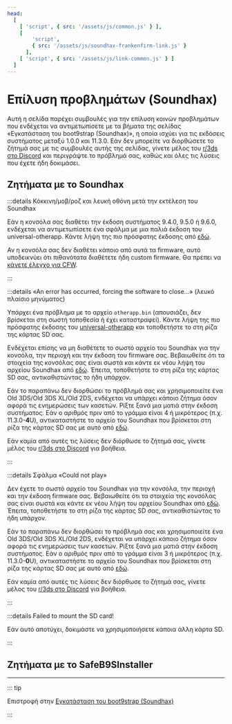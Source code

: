 ```yaml
---
head:
  [
    [ 'script', { src: '/assets/js/common.js' } ],
    [
        'script',
        { src: '/assets/js/soundhax-frankenfirm-link.js' }
      ],
    [ 'script', { src: '/assets/js/link-common.js' } ]
  ]
---
```


# Επίλυση προβλημάτων (Soundhax)

Αυτή η σελίδα παρέχει συμβουλές για την επίλυση κοινών προβλημάτων που ενδέχεται να αντιμετωπίσετε με τα βήματα της σελίδας «Εγκατάσταση του boot9strap (Soundhax)», η οποία ισχύει για τις εκδόσεις συστήματος μεταξύ 1.0.0 και 11.3.0. Εάν δεν μπορείτε να διορθώσετε το ζήτημά σας με τις συμβουλές αυτής της σελίδας, γίνετε μέλος του [r/3ds στο Discord](https://discord.gg/3ds) και περιγράψτε το πρόβλημά σας, καθώς και όλες τις λύσεις που έχετε ήδη δοκιμάσει.

## Ζητήματα με το Soundhax

:::details Κόκκινη/μοβ/ροζ και λευκή οθόνη μετά την εκτέλεση του Soundhax

Εάν η κονσόλα σας διαθέτει την έκδοση συστήματος 9.4.0, 9.5.0 ή 9.6.0, ενδέχεται να αντιμετωπίσετε ένα σφάλμα με μια παλιά έκδοση του universal-otherapp. Κάντε λήψη της πιο πρόσφατης έκδοσης από [εδώ](https://github.com/TuxSH/universal-otherapp/releases/latest).

Αν η κονσόλα σας δεν διαθέτει κάποιο από αυτά τα firmware, αυτό υποδεικνύει ότι πιθανότατα διαθέτετε ήδη custom firmware. Θα πρέπει να [κάνετε έλεγχο για CFW](checking-for-cfw).

:::

:::details «An error has occurred, forcing the software to close...» (λευκό πλαίσιο μηνύματος)

Υπάρχει ένα πρόβλημα με το αρχείο `otherapp.bin` (απουσιάζει, δεν βρίσκεται στη σωστή τοποθεσία ή έχει καταστραφεί). Κάντε λήψη της πιο πρόσφατης έκδοσης του [universal-otherapp](https://github.com/TuxSH/universal-otherapp/releases/latest) και τοποθετήστε το στη ρίζα της κάρτας SD σας.

Ενδέχεται επίσης να μη διαθέτετε το σωστό αρχείο του Soundhax για την κονσόλα, την περιοχή και την έκδοση του firmware σας. Βεβαιωθείτε ότι τα στοιχεία της κονσόλας σας είναι σωστά και κάντε εκ νέου λήψη του αρχείου Soundhax από [εδώ](http://soundhax.com). Έπειτα, τοποθετήστε το στη ρίζα της κάρτας SD σας, αντικαθιστώντας το ήδη υπάρχον.

Εάν το παραπάνω δεν διορθώσει το πρόβλημά σας και χρησιμοποιείτε ένα Old 3DS/Old 3DS XL/Old 2DS, ενδέχεται να υπάρχει κάποιο ζήτημα όσον αφορά τις ενημερώσεις των κασετών. Ρίξτε ξανά μια ματιά στην έκδοση συστήματος. Εάν ο αριθμός πριν από το γράμμα είναι 4 ή μικρότερος (π.χ. 11.3.0-**4**U), αντικαταστήστε το αρχείο του Soundhax που βρίσκεται στη ρίζα της κάρτας SD σας με αυτό από [εδώ](http://soundhax.686178.xyz/frankenfirm.html?crash).

Εάν καμία από αυτές τις λύσεις δεν διόρθωσε το ζήτημά σας, γίνετε μέλος του [r/3ds στο Discord](https://discord.gg/3ds) για βοήθεια.

:::

:::details Σφάλμα «Could not play»

Δεν έχετε το σωστό αρχείο του Soundhax για την κονσόλα, την περιοχή και την έκδοση firmware σας. Βεβαιωθείτε ότι τα στοιχεία της κονσόλας σας είναι σωστά και κάντε εκ νέου λήψη του αρχείου Soundhax από [εδώ](http://soundhax.com). Έπειτα, τοποθετήστε το στη ρίζα της κάρτας SD σας, αντικαθιστώντας το ήδη υπάρχον.

Εάν το παραπάνω δεν διορθώσει το πρόβλημά σας και χρησιμοποιείτε ένα Old 3DS/Old 3DS XL/Old 2DS, ενδέχεται να υπάρχει κάποιο ζήτημα όσον αφορά τις ενημερώσεις των κασετών. Ρίξτε ξανά μια ματιά στην έκδοση συστήματος. Εάν ο αριθμός πριν από το γράμμα είναι 3 ή μικρότερος (π.χ. 11.3.0-**0**U), αντικαταστήστε το αρχείο του Soundhax που βρίσκεται στη ρίζα της κάρτας SD σας με αυτό από [εδώ](http://soundhax.686178.xyz/frankenfirm.html?unplayable).

Εάν καμία από αυτές τις λύσεις δεν διόρθωσε το ζήτημά σας, γίνετε μέλος του [r/3ds στο Discord](https://discord.gg/3ds) για βοήθεια.

:::

:::details Failed to mount the SD card!

Εάν αυτό αποτύχει, δοκιμάστε να χρησιμοποιήσετε κάποια άλλη κάρτα SD.

:::

## Ζητήματα με το SafeB9SInstaller

<!--@include: ./_include/troubleshooting-sb9si-bin.md -->

<!--@include: ./_include/troubleshooting-sb9si-common.md -->

<!--@include: ./_include/troubleshooting-get-help-common.md -->

---

::: tip

Επιστροφή στην [Εγκατάσταση του boot9strap (Soundhax)](installing-boot9strap-\(soundhax\))

:::

<!--@include: ./_include/troubleshooting-return.md -->
